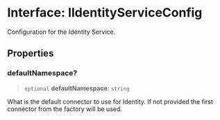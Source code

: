 # Interface: IIdentityServiceConfig

Configuration for the Identity Service.

## Properties

### defaultNamespace?

> `optional` **defaultNamespace**: `string`

What is the default connector to use for Identity. If not provided the first connector from the factory will be used.
